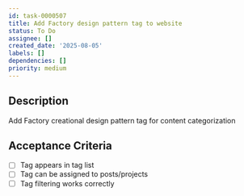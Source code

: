 ```yaml
---
id: task-0000507
title: Add Factory design pattern tag to website
status: To Do
assignee: []
created_date: '2025-08-05'
labels: []
dependencies: []
priority: medium
---
```


## Description

Add Factory creational design pattern tag for content categorization

## Acceptance Criteria

- [ ] Tag appears in tag list
- [ ] Tag can be assigned to posts/projects
- [ ] Tag filtering works correctly
